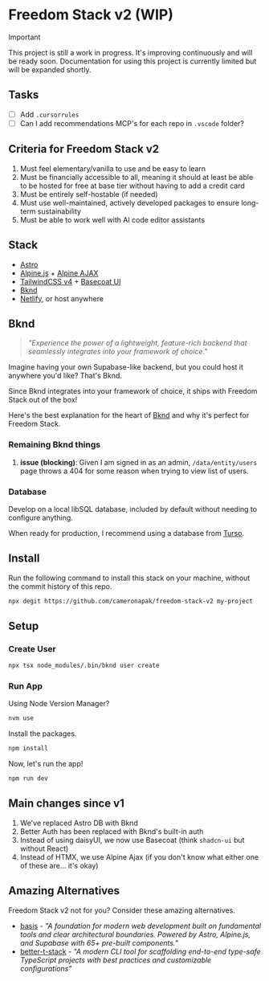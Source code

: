 # Freedom Stack v2 (WIP)

> [!IMPORTANT]
> This project is still a work in progress. It's improving continuously and will be ready soon.
> Documentation for using this project is currently limited but will be expanded shortly.

## Tasks

- [ ] Add `.cursorrules`
- [ ] Can I add recommendations MCP's for each repo in `.vscode` folder?

## Criteria for Freedom Stack v2

1. Must feel elementary/vanilla to use and be easy to learn
2. Must be financially accessible to all, meaning it should at least be able to be hosted for free at base tier without having to add a credit card
3. Must be entirely self-hostable (if needed)
4. Must use well-maintained, actively developed packages to ensure long-term sustainability
5. Must be able to work well with AI code editor assistants

## Stack

- [Astro](https://astro.build)
- [Alpine.js](https://alpinejs.dev) + [Alpine AJAX](https://alpine-ajax.js.org/)
- [TailwindCSS v4](https://tailwindcss.com/) + [Basecoat UI](https://basecoatui.com/)
- [Bknd](https://bknd.io)
- [Netlify](https://www.netlify.com), or host anywhere

## Bknd

> _"Experience the power of a lightweight, feature-rich backend that seamlessly integrates into your framework of choice."_

Imagine having your own Supabase-like backend, but you could host it anywhere you'd like? That's Bknd.

Since Bknd integrates into your framework of choice, it ships with Freedom Stack out of the box!

Here's the best explanation for the heart of [Bknd](https://docs.bknd.io/motivation) and why it's perfect for Freedom Stack.

### Remaining Bknd things

1. **issue (blocking)**: Given I am signed in as an admin, `/data/entity/users` page throws a 404 for some reason when trying to view list of users.

### Database

Develop on a local libSQL database, included by default without needing to configure anything.

When ready for production, I recommend using a database from [Turso](https://tur.so/freedomstack).

## Install

Run the following command to install this stack on your machine, without the commit history of this repo.

```bash
npx degit https://github.com/cameronapak/freedom-stack-v2 my-project
```

## Setup

### Create User

```bash
npx tsx node_modules/.bin/bknd user create
```

### Run App

Using Node Version Manager?

```bash
nvm use
```

Install the packages.

```bash
npm install
```

Now, let's run the app!

```bash
npm run dev
```

## Main changes since v1

1. We've replaced Astro DB with Bknd
2. Better Auth has been replaced with Bknd's built-in auth
3. Instead of using daisyUI, we now use Basecoat (think `shadcn-ui` but without React)
4. Instead of HTMX, we use Alpine Ajax (if you don't know what either one of these are... it's okay)

## Amazing Alternatives

Freedom Stack v2 not for you? Consider these amazing alternatives.

- [basis](https://github.com/zhengyishen0/basis) - _"A foundation for modern web development built on fundamental tools and clear architectural boundaries. Powered by Astro, Alpine.js, and Supabase with 65+ pre-built components."_
- [better-t-stack](https://github.com/AmanVarshney01/create-better-t-stack) - _"A modern CLI tool for scaffolding end-to-end type-safe TypeScript projects with best practices and customizable configurations"_
